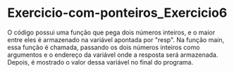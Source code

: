 # Exercicio-com-ponteiros_Exercicio6
O código possui uma função que pega dois números inteiros, e o maior entre eles é armazenado na variável apontada por "resp". Na função main, essa função é chamada, passando os dois números inteiros como argumentos e o endereço da variável onde a resposta será armazenada. Depois, é mostrado o valor dessa variável no final do programa.
